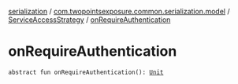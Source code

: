 [serialization](../../index.md) / [com.twopointsexposure.common.serialization.model](../index.md) / [ServiceAccessStrategy](index.md) / [onRequireAuthentication](./on-require-authentication.md)

# onRequireAuthentication

`abstract fun onRequireAuthentication(): `[`Unit`](https://kotlinlang.org/api/latest/jvm/stdlib/kotlin/-unit/index.html)